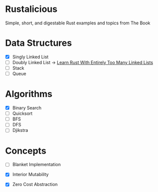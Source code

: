 # Rustalicious

Simple, short, and digestable Rust examples and topics from The Book

# Data Structures

- [x] Singly Linked List
- [ ] Doubly Linked List -> [Learn Rust With Entirely Too Many Linked Lists](https://rust-unofficial.github.io/too-many-lists/)
- [ ] Stack
- [ ] Queue

# Algorithms
- [x] Binary Search
- [ ] Quicksort
- [ ] BFS
- [ ] DFS
- [ ] Djikstra

# Concepts

- [ ] Blanket Implementation
- [x] Interior Mutability
- [x] Zero Cost Abstraction

